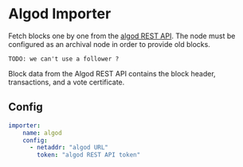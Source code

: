 # Algod Importer

Fetch blocks one by one from the [algod REST API](https://developer.algorand.org/docs/rest-apis/algod/v2/). The node must be configured as an archival node in order to provide old blocks.

`TODO: we can't use a follower ?`

Block data from the Algod REST API contains the block header, transactions, and a vote certificate.

## Config

```yaml
importer:
    name: algod
    config:
      - netaddr: "algod URL"
        token: "algod REST API token"
```

